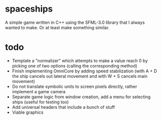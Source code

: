 # spaceships
A simple game written in C++ using the SFML-3.0 library that I always wanted to make. Or at least make something similar. 
# todo
- Template a "normalizer" which attempts to make a value reach 0 by picking one of two options (calling the corresponding method)
- Finish implementing OmniCore by adding speed stabilization (with A + D the ship cancels out lateral movement and with W + S cancels main movement)
- Do not translate symbolic units to screen pixels directly, rather implement a game camera
- Separate game logic from window creation, add a menu for selecting ships (useful for testing too)
- Add universal headers that include a bunch of stuff
- Viable graphics
